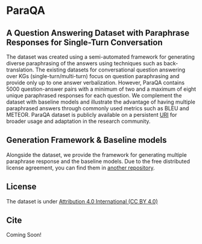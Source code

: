 # ParaQA
## A Question Answering Dataset with Paraphrase Responses for Single-Turn Conversation
The dataset was created using a semi-automated framework for generating diverse paraphrasing of the answers using techniques such as back-translation. The existing datasets for conversational question answering over KGs (single-turn/multi-turn) focus on question paraphrasing and provide only up to one answer verbalization. However, ParaQA contains $5000$ question-answer pairs with a minimum of two and a maximum of eight unique paraphrased responses for each question. We complement the dataset with baseline models and illustrate the advantage of having multiple paraphrased answers through commonly used metrics such as BLEU and METEOR. ParaQA dataset is publicly available on a persistent [URI](https://figshare.com/projects/ParaQA/94010) for broader usage and adaptation in the research community.

## Generation Framework & Baseline models
Alongside the dataset, we provide the framework for generating multiple paraphrase response and the baseline models. Due to the free distributed license agreement, you can find them in [another repository](https://github.com/barshana-banerjee/ParaQA_Experiments).

## License
The dataset is under [Attribution 4.0 International (CC BY 4.0)](LICENSE)

## Cite
Coming Soon!